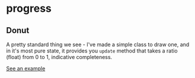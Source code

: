 # progress

## Donut
A pretty standard thing we see - I've made a simple class to draw one, and in it's most pure state, it provides you `update` method that takes a ratio (float) from 0 to 1, indicative  completeness.

[See an example](http://brendanmetzger.github.io/donut-example.html)
